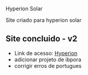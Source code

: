 Hyperion Solar

Site criado para hyperion solar

## Site concluido - v2
- Link de acesso: [Hyperion](https://hyperionsolar.com.br/)
- adicionar projeto de ibpora
- corrigir erros de portugues
